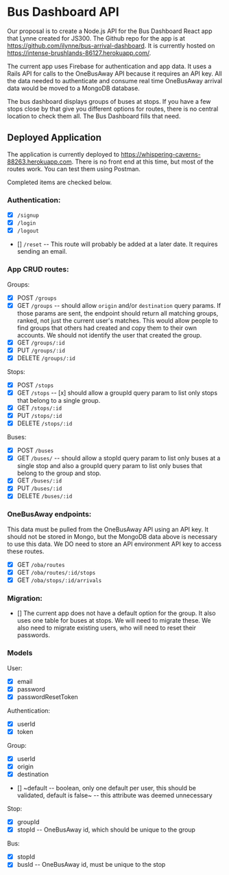 # Bus Dashboard API

Our proposal is to create a Node.js API for the Bus Dashboard React app that Lynne created for JS300. The Github repo for the app is at https://github.com/ilynne/bus-arrival-dashboard. It is currently hosted on https://intense-brushlands-86127.herokuapp.com/.

The current app uses Firebase for authentication and app data. It uses a Rails API for calls to the OneBusAway API because it requires an API key. All the data needed to authenticate and consume real time OneBusAway arrival data would be moved to a MongoDB database.

The bus dashboard displays groups of buses at stops. If you have a few stops close by that give you different options for routes, there is no central location to check them all. The Bus Dashboard fills that need.

## Deployed Application

The application is currently deployed to https://whispering-caverns-88263.herokuapp.com. There is no front end at this time, but most of the routes work. You can test them using Postman.

Completed items are checked below.

### Authentication:

- [x] `/signup`
- [x] `/login`
- [x] `/logout`
- [] `/reset` -- This route will probably be added at a later date. It requires sending an email.

### App CRUD routes:

Groups:

- [x] POST `/groups`
- [x] GET `/groups` -- should allow `origin` and/or `destination` query params. If those params are sent, the endpoint should return all matching groups, ranked, not just the current user's matches. This would allow people to find groups that others had created and copy them to their own accounts. We should not identify the user that created the group.
- [x] GET `/groups/:id`
- [x] PUT `/groups/:id`
- [x] DELETE `/groups/:id`

Stops:

- [x] POST `/stops`
- [x] GET `/stops` -- [x] should allow a groupId query param to list only stops that belong to a single group.
- [x] GET `/stops/:id`
- [x] PUT `/stops/:id`
- [x] DELETE `/stops/:id`

Buses:

- [x] POST `/buses`
- [x] GET `/buses/` -- should allow a stopId query param to list only buses at a single stop and also a groupId query param to list only buses that belong to the group and stop.
- [x] GET `/buses/:id`
- [x] PUT `/buses/:id`
- [x] DELETE `/buses/:id`

### OneBusAway endpoints:

This data must be pulled from the OneBusAway API using an API key. It should not be stored in Mongo, but the MongoDB data above is necessary to use this data. We DO need to store an API environment API key to access these routes.

- [x] GET `/oba/routes`
- [x] GET `/oba/routes/:id/stops`
- [x] GET `/oba/stops/:id/arrivals`

### Migration:

- [] The current app does not have a default option for the group. It also uses one table for buses at stops. We will need to migrate these. We also need to migrate existing users, who will need to reset their passwords.

### Models

User:

- [x] email
- [x] password
- [x] passwordResetToken

Authentication:

- [x] userId
- [x] token

Group:

- [x] userId
- [x] origin
- [x] destination
- [] ~default -- boolean, only one default per user, this should be validated, default is false~ -- this attribute was deemed unnecessary

Stop:

- [x] groupId
- [x] stopId -- OneBusAway id, which should be unique to the group

Bus:

- [x] stopId
- [x] busId -- OneBusAway id, must be unique to the stop
